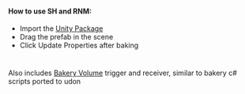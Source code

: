 #### How to use SH and RNM:

- Import the [Unity Package](https://github.com/z3y/UdonBakeryAdapter/releases)
- Drag the prefab in the scene
- Click Update Properties after baking

#
Also includes [Bakery Volume](https://github.com/z3y/UdonBakeryAdapter/releases/download/v1.1/UdonBakeryVolumeTriggerAndReceiver.unitypackage) trigger and receiver, similar to bakery c# scripts ported to udon
